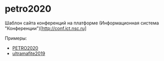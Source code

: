 # petro2020

Шаблон сайта конференций на платформе (Информационная система "Конференции")[http://conf.ict.nsc.ru]

Примеры:

- [PETRO2020](http://petro2020.igc.irk.ru/ru)
- [ultramafite2019](http://ultramafite2019.igc.irk.ru/ru)
